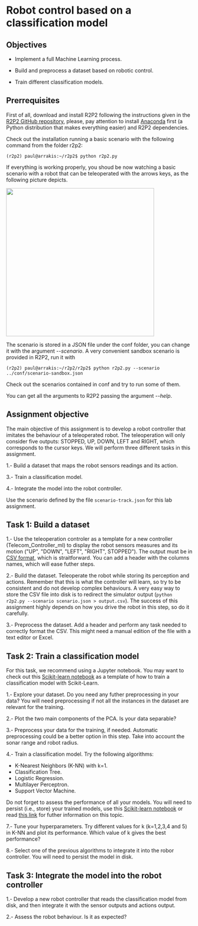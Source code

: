 # Robot control based on a classification model

## Objectives

* Implement a full Machine Learning process.

* Build and preprocess a dataset based on robotic control.

* Train different classification models.


## Prerrequisites

First of all, download and install R2P2 following the instructions given in the [R2P2 GitHub repository](https://github.com/ISG-UAH/r2p2), please, pay attention to install [Anaconda](https://www.anaconda.com/distribution/) first (a Python distribution that makes everything easier) and R2P2 dependencies. 

Check out the installation running a basic scenario with the following command from the folder r2p2:

```
(r2p2) paul@arrakis:~/r2p2$ python r2p2.py
```

If everything is working properly, you shoud be now watching a basic scenario with a robot that can be teleoperated with the arrows keys, as the following picture depicts.

<img align="center" src="r2p2-stage.png" width="400">

The scenario is stored in a JSON file under the conf folder, you can change it with the argument *--scenario*. A very convenient sandbox scenario is provided in R2P2, run it with

```
(r2p2) paul@arrakis:~/r2p2/r2p2$ python r2p2.py --scenario ../conf/scenario-sandbox.json
```
Check out the scenarios contained in conf and try to run some of them.

You can get all the arguments to R2P2 passing the argument *--help*.

## Assignment objective

The main objective of this assignment is to develop a robot controller that imitates the behaviour of a teleoperated robot. The teleoperation will only consider five outputs: STOPPED, UP, DOWN, LEFT and RIGHT, which corresponds to the cursor keys. We will perform three different tasks in this assignment.

1.- Build a dataset that maps the robot sensors readings and its action.

3.- Train a classification model.

4.- Integrate the model into the robot controller.

Use the scenario defined by the file ```scenario-track.json``` for this lab assignment.

## Task 1: Build a dataset

1.- Use the teleoperation controler as a template for a new controller (Telecom_Controller_ml) to display the robot sensors measures and its motion ("UP", "DOWN", "LEFT", "RIGHT", STOPPED"). The output must be in [CSV format](https://en.wikipedia.org/wiki/Comma-separated_values), which is straitforward. You can add a header with the columns names, which will ease futher steps.

2.- Build the dataset. Teleoperate the robot while storing its perception and actions. Remember that this is what the controller will learn, so try to be consistent and do not develop complex behaviours. A very easy way to store the CSV file into disk is to redirect the simulator output (```python r2p2.py --scenario scenario.json > output.csv```). The success of this assignment highly depends on how you drive the robot in this step, so do it carefully.

3.- Preprocess the dataset. Add a header and perform any task needed to correctly format the CSV. This might need a manual edition of the file with a text editor or Excel.

## Task 2: Train a classification model

For this task, we recommend using a Jupyter notebook. You may want to check out this [Scikit-learn notebook](https://github.com/dfbarrero/dataCourse/blob/master/mlfoundations/scikit-learn.ipynb) as a template of how to train a classification model with Scikit-Learn.

1.- Explore your dataset. Do you need any futher preprocessing in your data? You will need preprocessing if not all the instances in the dataset are relevant for the training. 

2.- Plot the two main components of the PCA. Is your data separable? 

3.- Preprocess your data for the training, if needed. Automatic preprocessing could be a better option in this step. Take into account the sonar range and robot radius.

4.- Train a classification model. Try the following algorithms:
  - K-Nearest Neighbors (K-NN) with k=1.
  - Classification Tree.
  - Logistic Regression.
  - Multilayer Perceptron.
  - Support Vector Machine.

Do not forget to assess the performance of all your models. You will need to persist (i.e., store) your trained models, use this [Scikit-learn notebook](https://github.com/dfbarrero/dataCourse/blob/master/mlfoundations/scikit-learn.ipynb) or read [this link](https://wiki.python.org/moin/UsingPickle) for futher information on this topic.

7.- Tune your hyperparameters. Try different values for k (k=1,2,3,4 and 5) in K-NN and plot its performance. Which value of k gives the best performance?

8.- Select one of the previous algorithms to integrate it into the robor controller. You will need to persist the model in disk.

## Task 3: Integrate the model into the robot controller

1.- Develop a new robot controller that reads the classification model from disk, and then integrate it with the sensor outputs and actions output.

2.- Assess the robot behaviour. Is it as expected?
